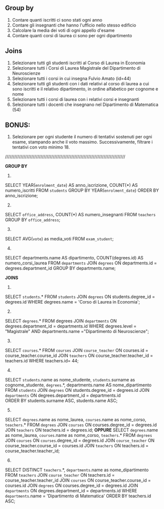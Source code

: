 ## Group by
1. Contare quanti iscritti ci sono stati ogni anno
2. Contare gli insegnanti che hanno l'ufficio nello stesso edificio
3. Calcolare la media dei voti di ogni appello d'esame
4. Contare quanti corsi di laurea ci sono per ogni dipartimento
## Joins
1. Selezionare tutti gli studenti iscritti al Corso di Laurea in Economia
2. Selezionare tutti i Corsi di Laurea Magistrale del Dipartimento di Neuroscienze
3. Selezionare tutti i corsi in cui insegna Fulvio Amato (id=44)
4. Selezionare tutti gli studenti con i dati relativi al corso di laurea a cui sono iscritti e il relativo dipartimento, in ordine alfabetico per cognome e nome
5. Selezionare tutti i corsi di laurea con i relativi corsi e insegnanti
6. Selezionare tutti i docenti che insegnano nel Dipartimento di Matematica (54)

## BONUS: 
1. Selezionare per ogni studente il numero di tentativi sostenuti per ogni esame, stampando anche il voto massimo. Successivamente, filtrare i tentativi con voto minimo 18.

//////////////////////////////////////////////////////////////////////////////

**GROUP BY**

1. 
SELECT YEAR(`enrolment_date`) AS anno_iscrizione, COUNT(*) AS numero_iscritti
FROM `students`
GROUP BY YEAR(`enrolment_date`)
ORDER BY anno_iscrizione;

2. 
SELECT `office_address`, COUNT(*) AS numero_insegnanti
FROM `teachers`
GROUP BY `office_address`;
<!-- SE DOVESSI FARE UNA CONDIZIONE DEL TIPO "dammi il valore solo se è > 1" Devo usare HAVING piuttosto che WHERE perchè dopo il group by non posso utilizzare quest'ultimo. -->

3. 
SELECT AVG(`vote`) as media_voti
FROM `exam_student`;
<!-- 17.9573 -->
<!-- Utilizzando AVG fai la media fra x valori (in questo caso i voti) -->

4. 
SELECT departments.name AS dipartimento, COUNT(degrees.id) AS numero_corsi_laurea
FROM `departments`
JOIN `degrees` ON departments.id = degrees.department_id
GROUP BY departments.name;

**JOINS**

1. 
SELECT `students`.*
FROM `students`
JOIN `degrees` ON students.degree_id = degrees.id
WHERE degrees.name = 'Corso di Laurea in Economia';

2. 
SELECT `degrees`.*
FROM degrees
JOIN `departments`
ON degrees.department_id = departments.id
WHERE degrees.level = "Magistrale"
AND departments.name ="Dipartimento di Neuroscienze";
<!-- 
44 | ID
7 | Department_ID
Corso di Laurea Magistrale in Odontoiatria e Prote... | NAME
magistrale | LEVEL
Via Mariani 185 | ADDRESS
odontoiatria-e-protesi-dentaria@uni.it | EMAIL
www.odontoiatria-e-protesi-dentaria.uni.it  | WEBSITE
-->

3. 
SELECT `courses`.*
FROM `courses`
JOIN `course_teacher` ON courses.id = course_teacher.course_id
JOIN `teachers` ON course_teacher.teacher_id = teachers.id
WHERE teachers.id= 44;
<!-- 11 -->

4. 
SELECT `students`.name as nome_studente, `students`.surname as cognome_studente, `degrees`.*, departments.name AS nome_dipartimento
FROM `students`
JOIN `degrees` ON students.degree_id = degrees.id
JOIN `departments` ON degrees.department_id = departments.id  
ORDER BY students.surname ASC, students.name ASC;
<!-- 5000 -->

5. 
SELECT `degrees`.name as nome_laurea, `courses`.name as nome_corso, `teachers`.*
FROM `degrees`
JOIN `courses` ON courses.degree_id = degrees.id
JOIN `teachers` ON teachers.id = degrees.id;
**OPPURE**
SELECT `degrees`.name as nome_laurea, `courses`.name as nome_corso, `teachers`.*
FROM `degrees`
JOIN `courses` ON `courses`.degree_id = degrees.id
JOIN `course_teacher` ON course_teacher.course_id = courses.id
JOIN `teachers` ON teachers.id = course_teacher.teacher_id;

<!-- IN BASE A SE SI VUOLE COLLEGARE ANCHE ALLA TABELLA DEGLI INSEGNATI CHE FANNO IL CORSO O SOLO ALL'INSEGNANTE -->
<!-- 1317 -->

6. 
SELECT DISTINCT `teachers`.*, `departments`.name as nome_dipartimento
FROM `teachers`
JOIN `course_teacher` ON teachers.id = course_teacher.teacher_id
JOIN `courses` ON course_teacher.course_id = courses.id
JOIN `degrees` ON courses.degree_id = degrees.id
JOIN `departments` ON degrees.department_id = departments.id
WHERE `departments`.name = 'Dipartimento di Matematica'
ORDER BY teachers.id ASC;
<!-- Il DISTINCT dopo il SELECT fa un controllo su i valori che si ripetono non mostrandone più di uno per tipo -->
<!-- 54 -->